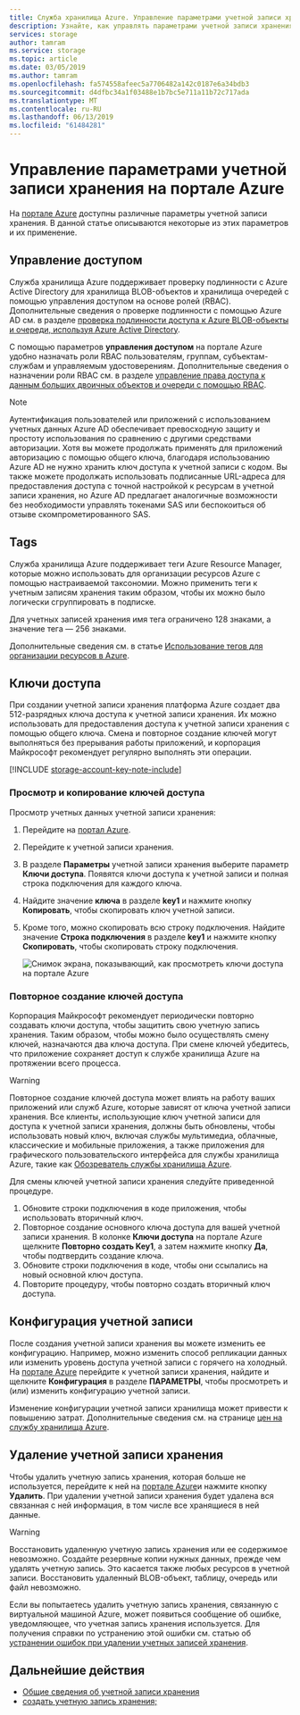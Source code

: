 ```yaml
---
title: Служба хранилища Azure. Управление параметрами учетной записи хранения на портале Azure | Документация Майкрософт
description: Узнайте, как управлять параметрами учетной записи хранения на портале Azure, включая настройку параметров управления доступом, повторное создание ключей доступа к учетной записи, изменение уровня доступа или изменения типа репликации, используемой учетной записью. Также узнайте, как удалить учетную запись хранения на портале.
services: storage
author: tamram
ms.service: storage
ms.topic: article
ms.date: 03/05/2019
ms.author: tamram
ms.openlocfilehash: fa574558afeec5a7706482a142c0187e6a34bdb3
ms.sourcegitcommit: d4dfbc34a1f03488e1b7bc5e711a11b72c717ada
ms.translationtype: MT
ms.contentlocale: ru-RU
ms.lasthandoff: 06/13/2019
ms.locfileid: "61484281"
---
```

# <a name="manage-storage-account-settings-in-the-azure-portal"></a>Управление параметрами учетной записи хранения на портале Azure

На [портале Azure](https://portal.azure.com) доступны различные параметры учетной записи хранения. В данной статье описываются некоторые из этих параметров и их применение.

## <a name="access-control"></a>Управление доступом

Служба хранилища Azure поддерживает проверку подлинности с Azure Active Directory для хранилища BLOB-объектов и хранилища очередей с помощью управления доступом на основе ролей (RBAC). Дополнительные сведения о проверке подлинности с помощью Azure AD см. в разделе [проверка подлинности доступа к Azure BLOB-объекты и очереди, используя Azure Active Directory](storage-auth-aad.md).

С помощью параметров **управления доступом** на портале Azure удобно назначать роли RBAC пользователям, группам, субъектам-службам и управляемым удостоверениям. Дополнительные сведения о назначении роли RBAC см. в разделе [управление права доступа к данным больших двоичных объектов и очереди с помощью RBAC](storage-auth-aad-rbac.md).

> [!NOTE]
> Аутентификация пользователей или приложений с использованием учетных данных Azure AD обеспечивает превосходную защиту и простоту использования по сравнению с другими средствами авторизации. Хотя вы можете продолжать применять для приложений авторизацию с помощью общего ключа, благодаря использованию Azure AD не нужно хранить ключ доступа к учетной записи с кодом. Вы также можете продолжать использовать подписанные URL-адреса для предоставления доступа с точной настройкой к ресурсам в учетной записи хранения, но Azure AD предлагает аналогичные возможности без необходимости управлять токенами SAS или беспокоиться об отзыве скомпрометированного SAS. 

## <a name="tags"></a>Tags

Служба хранилища Azure поддерживает теги Azure Resource Manager, которые можно использовать для организации ресурсов Azure с помощью настраиваемой таксономии. Можно применить теги к учетным записям хранения таким образом, чтобы их можно было логически сгруппировать в подписке. 

Для учетных записей хранения имя тега ограничено 128 знаками, а значение тега — 256 знаками.

Дополнительные сведения см. в статье [Использование тегов для организации ресурсов в Azure](../../azure-resource-manager/resource-group-using-tags.md).

## <a name="access-keys"></a>Ключи доступа

При создании учетной записи хранения платформа Azure создает два 512-разрядных ключа доступа к учетной записи хранения. Их можно использовать для предоставления доступа к учетной записи хранения с помощью общего ключа. Смена и повторное создание ключей могут выполняться без прерывания работы приложений, и корпорация Майкрософт рекомендует регулярно выполнять эти операции.

[!INCLUDE [storage-account-key-note-include](../../../includes/storage-account-key-note-include.md)]

### <a name="view-and-copy-access-keys"></a>Просмотр и копирование ключей доступа

Просмотр учетных данных учетной записи хранения:

1. Перейдите на [портал Azure](https://portal.azure.com).
2. Перейдите к учетной записи хранения.
3. В разделе **Параметры** учетной записи хранения выберите параметр **Ключи доступа**. Появятся ключи доступа к учетной записи и полная строка подключения для каждого ключа.
4. Найдите значение **ключа** в разделе **key1** и нажмите кнопку **Копировать**, чтобы скопировать ключ учетной записи.
5. Кроме того, можно скопировать всю строку подключения. Найдите значение **Строка подключения** в разделе **key1** и нажмите кнопку **Скопировать**, чтобы скопировать строку подключения.

    ![Снимок экрана, показывающий, как просмотреть ключи доступа на портале Azure](media/storage-manage-account/portal-connection-string.png)

### <a name="regenerate-access-keys"></a>Повторное создание ключей доступа

Корпорация Майкрософт рекомендует периодически повторно создавать ключи доступа, чтобы защитить свою учетную запись хранения. Таким образом, чтобы можно было осуществлять смену ключей, назначаются два ключа доступа. При смене ключей убедитесь, что приложение сохраняет доступ к службе хранилища Azure на протяжении всего процесса. 

> [!WARNING]
> Повторное создание ключей доступа может влиять на работу ваших приложений или служб Azure, которые зависят от ключа учетной записи хранения. Все клиенты, использующие ключ учетной записи для доступа к учетной записи хранения, должны быть обновлены, чтобы использовать новый ключ, включая службы мультимедиа, облачные, классические и мобильные приложения, а также приложения для графического пользовательского интерфейса для службы хранилища Azure, такие как [Обозреватель службы хранилища Azure](https://azure.microsoft.com/features/storage-explorer/). 

Для смены ключей учетной записи хранения следуйте приведенной процедуре.

1. Обновите строки подключения в коде приложения, чтобы использовать вторичный ключ.
2. Повторное создание основного ключа доступа для вашей учетной записи хранения. В колонке **Ключи доступа** на портале Azure щелкните **Повторно создать Key1**, а затем нажмите кнопку **Да**, чтобы подтвердить создание ключа.
3. Обновите строки подключения в коде, чтобы они ссылались на новый основной ключ доступа.
4. Повторите процедуру, чтобы повторно создать вторичный ключ доступа.

## <a name="account-configuration"></a>Конфигурация учетной записи

После создания учетной записи хранения вы можете изменить ее конфигурацию. Например, можно изменить способ репликации данных или изменить уровень доступа учетной записи с горячего на холодный. На [портале Azure](https://portal.azure.com) перейдите к учетной записи хранения, найдите и щелкните **Конфигурация** в разделе **ПАРАМЕТРЫ**, чтобы просмотреть и (или) изменить конфигурацию учетной записи.

Изменение конфигурации учетной записи хранилища может привести к повышению затрат. Дополнительные сведения см. на странице [цен на службу хранилища Azure](https://azure.microsoft.com/pricing/details/storage/).

## <a name="delete-a-storage-account"></a>Удаление учетной записи хранения
Чтобы удалить учетную запись хранения, которая больше не используется, перейдите к ней на [портале Azure](https://portal.azure.com)и нажмите кнопку **Удалить**. При удалении учетной записи хранения будет удалена вся связанная с ней информация, в том числе все хранящиеся в ней данные.

> [!WARNING]
> Восстановить удаленную учетную запись хранения или ее содержимое невозможно. Создайте резервные копии нужных данных, прежде чем удалять учетную запись. Это касается также любых ресурсов в учетной записи. Восстановить удаленный BLOB-объект, таблицу, очередь или файл невозможно.
> 

Если вы попытаетесь удалить учетную запись хранения, связанную с виртуальной машиной Azure, может появиться сообщение об ошибке, уведомляющее, что учетная запись хранения используется. Для получения справки по устранению этой ошибки см. статью об [устранении ошибок при удалении учетных записей хранения](../common/storage-resource-manager-cannot-delete-storage-account-container-vhd.md).

## <a name="next-steps"></a>Дальнейшие действия

- [Общие сведения об учетной записи хранения](storage-account-overview.md)
- [создать учетную запись хранения;](storage-quickstart-create-account.md)

